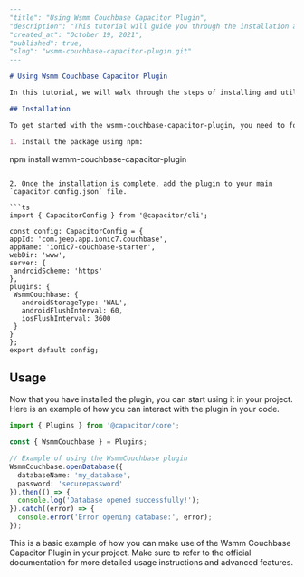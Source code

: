 ```markdown
---
"title": "Using Wsmm Couchbase Capacitor Plugin",
"description": "This tutorial will guide you through the installation and usage of the wsmm-couchbase-capacitor-plugin package in your Capacitor project.",
"created_at": "October 19, 2021",
"published": true,
"slug": "wsmm-couchbase-capacitor-plugin.git"
---

# Using Wsmm Couchbase Capacitor Plugin

In this tutorial, we will walk through the steps of installing and utilizing the wsmm-couchbase-capacitor-plugin package in your Capacitor project.

## Installation

To get started with the wsmm-couchbase-capacitor-plugin, you need to follow these steps:

1. Install the package using npm:
   ```
   npm install wsmm-couchbase-capacitor-plugin
   ```

2. Once the installation is complete, add the plugin to your main `capacitor.config.json` file.

```ts
import { CapacitorConfig } from '@capacitor/cli';

const config: CapacitorConfig = {
  appId: 'com.jeep.app.ionic7.couchbase',
  appName: 'ionic7-couchbase-starter',
  webDir: 'www',
  server: {
    androidScheme: 'https'
  },
  plugins: {
    WsmmCouchbase: {
      androidStorageType: 'WAL',
      androidFlushInterval: 60,
      iosFlushInterval: 3600
    }
  }
};
export default config;
```

## Usage

Now that you have installed the plugin, you can start using it in your project. Here is an example of how you can interact with the plugin in your code.

```typescript
import { Plugins } from '@capacitor/core';

const { WsmmCouchbase } = Plugins;

// Example of using the WsmmCouchbase plugin
WsmmCouchbase.openDatabase({
  databaseName: 'my_database',
  password: 'securepassword'
}).then(() => {
  console.log('Database opened successfully!');
}).catch((error) => {
  console.error('Error opening database:', error);
});
```

This is a basic example of how you can make use of the Wsmm Couchbase Capacitor Plugin in your project. Make sure to refer to the official documentation for more detailed usage instructions and advanced features.
```